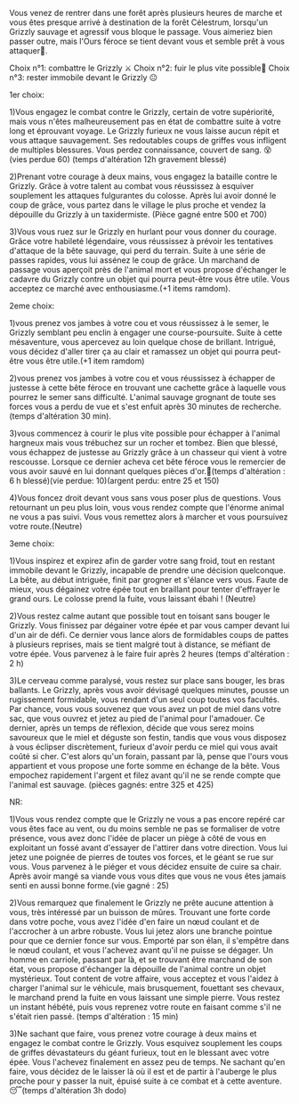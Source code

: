 Vous venez de rentrer dans une forêt après plusieurs heures de marche et vous êtes presque arrivé à destination de la forêt Célestrum, lorsqu'un Grizzly sauvage et agressif vous bloque le passage. Vous aimeriez bien passer outre, mais l'Ours féroce se tient devant vous et semble prêt à vous attaquer🐻.

Choix n°1: combattre le Grizzly ⚔️
Choix n°2: fuir le plus vite possible🏃
Choix n°3: rester immobile devant le Grizzly 😐

1er choix:

1)Vous engagez le combat contre le Grizzly, certain de votre supériorité, mais vous n'êtes malheureusement pas en état de combattre suite à votre long et éprouvant voyage. Le Grizzly furieux ne vous laisse aucun répit et vous attaque sauvagement. Ses redoutables coups de griffes vous infligent de multiples blessures. Vous perdez connaissance, couvert de sang. 😵 (vies perdue 60) (temps d'altération 12h gravement blessé)

2)Prenant votre courage à deux mains, vous engagez la bataille contre le Grizzly. Grâce à votre talent au combat vous réussissez à esquiver souplement les attaques fulgurantes du colosse. Après lui avoir donné le coup de grâce, vous partez dans le village le plus proche et vendez la dépouille du Grizzly à un taxidermiste. (Pièce gagné entre 500 et 700)

3)Vous vous ruez sur le Grizzly en hurlant pour vous donner du courage. Grâce votre habileté légendaire, vous réussissez à prévoir les tentatives d'attaque de la bête sauvage, qui perd du terrain. Suite à une série de passes rapides, vous lui assénez le coup de grâce. Un marchand de passage vous aperçoit près de l'animal mort et vous propose d'échanger le cadavre du Grizzly contre un objet qui pourra peut-être vous être utile. Vous acceptez ce marché avec enthousiasme.(+1 items ramdom).

2eme choix:

1)vous prenez vos jambes à votre cou et vous réussissez à le semer, le Grizzly semblant peu enclin à engager une course-poursuite. Suite à cette mésaventure, vous apercevez au loin quelque chose de brillant. Intrigué, vous décidez d'aller tirer ça au clair et ramassez un objet qui pourra peut-être vous être utile.(+1 item ramdom)

2)vous prenez vos jambes à votre cou et vous réussissez à échapper de justesse à cette bête féroce en trouvant une cachette grâce à laquelle vous pourrez le semer sans difficulté. L'animal sauvage grognant de toute ses forces vous a perdu de vue et s'est enfuit après 30 minutes de recherche.(temps d'altération 30 min).

3)vous commencez à courir le plus vite possible pour échapper à l'animal hargneux mais vous trébuchez sur un rocher et tombez. Bien que blessé, vous échappez de justesse au Grizzly grâce à un chasseur qui vient à votre rescousse. Lorsque ce dernier acheva cet bête féroce vous le remercier de vous avoir sauvé en lui donnant quelques pièces d'or.🤕(temps d'altération : 6 h blessé)(vie perdue: 10)(argent perdu: entre 25 et 150)

4)Vous foncez droit devant vous sans vous poser plus de questions. Vous retournant un peu plus loin, vous vous rendez compte que l'énorme animal ne vous a pas suivi. Vous vous remettez alors à marcher et vous poursuivez votre route.(Neutre)

3eme choix:

1)Vous inspirez et expirez afin de garder votre sang froid, tout en restant immobile devant le Grizzly, incapable de prendre une décision quelconque. La bête, au début intriguée, finit par grogner et s'élance vers vous. Faute de mieux, vous dégainez votre épée tout en braillant pour tenter d'effrayer le grand ours. Le colosse prend la fuite, vous laissant ébahi ! (Neutre)

2)Vous restez calme autant que possible tout en toisant sans bouger le Grizzly. Vous finissez par dégainer votre épée et par vous camper devant lui d'un air de défi. Ce dernier vous lance alors de formidables coups de pattes à plusieurs reprises, mais se tient malgré tout à distance, se méfiant de votre épée. Vous parvenez à le faire fuir après 2 heures (temps d'altération : 2 h)

3)Le cerveau comme paralysé, vous restez sur place sans bouger, les bras ballants. Le Grizzly, après vous avoir dévisagé quelques minutes, pousse un rugissement formidable, vous rendant d'un seul coup toutes vos facultés. Par chance, vous vous souvenez que vous avez un pot de miel dans votre sac, que vous ouvrez et jetez au pied de l'animal pour l'amadouer. Ce dernier, après un temps de réflexion, décide que vous serez moins savoureux que le miel et déguste son festin, tandis que vous vous disposez à vous éclipser discrètement, furieux d'avoir perdu ce miel qui vous avait coûté si cher. C'est alors qu'un forain, passant par là, pense que l'ours vous appartient et vous propose une forte somme en échange de la bête. Vous empochez rapidement l'argent et filez avant qu'il ne se rende compte que l'animal est sauvage. (pièces gagnés: entre 325 et 425)

NR:

1)Vous vous rendez compte que le Grizzly ne vous a pas encore repéré car vous êtes face au vent, ou du moins semble ne pas se formaliser de votre présence, vous avez donc l'idée de placer un piège à côté de vous en exploitant un fossé avant d'essayer de l'attirer dans votre direction. Vous lui jetez une poignée de pierres de toutes vos forces, et le géant se rue sur vous. Vous parvenez à le piéger et vous décidez ensuite de cuire sa chair. Après avoir mangé sa viande vous vous dites que vous ne vous êtes jamais senti en aussi bonne forme.(vie gagné : 25)

2)Vous remarquez que finalement le Grizzly ne prête aucune attention à vous, très intéressé par un buisson de mûres. Trouvant une forte corde dans votre poche, vous avez l'idée d'en faire un nœud coulant et de l'accrocher à un arbre robuste. Vous lui jetez alors une branche pointue pour que ce dernier fonce sur vous. Emporté par son élan, il s'empêtre dans le nœud coulant, et vous l'achevez avant qu'il ne puisse se dégager. Un homme en carriole, passant par là, et se trouvant être marchand de son état, vous propose d'échanger la dépouille de l'animal contre un objet mystérieux. Tout content de votre affaire, vous acceptez et vous l'aidez à charger l'animal sur le véhicule, mais brusquement, fouettant ses chevaux, le marchand prend la fuite en vous laissant une simple pierre. Vous restez un instant hébété, puis vous reprenez votre route en faisant comme s'il ne s'était rien passé. (temps d'altération : 15 min)

3)Ne sachant que faire, vous prenez votre courage à deux mains et engagez le combat contre le Grizzly. Vous esquivez souplement les coups de griffes dévastateurs du géant furieux, tout en le blessant avec votre épée. Vous l'achevez finalement en assez peu de temps. Ne sachant qu'en faire, vous décidez de le laisser là où il est et de partir à l'auberge le plus proche pour y passer la nuit, épuisé suite à ce combat et à cette aventure.😴(temps d'altération 3h dodo)
